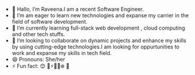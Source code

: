 - 👋 Hallo, I’m Raveena.I am a recent Software Engineer.
- 👀 I’m am eager to learn new technologies and expanse my carrier in the field of software development.
- 🌱 I’m currently learning full-stack web development , cloud computing and other tech stuffs.
- 💞️ I’m looking to collaborate on dynamic projects and enhance my skills by using cutting-edge technologies.I am looking for oppurtunities to work and expanse my skills in tech field.
- 😄 Pronouns: She/her
- ⚡ Fun fact: 😊 🎲⚡🌞🔥❄️ 💛

<!---
Raveenaross/Raveenaross is a ✨ special ✨ repository because its `README.md` (this file) appears on your GitHub profile.
You can click the Preview link to take a look at your changes.
--->
